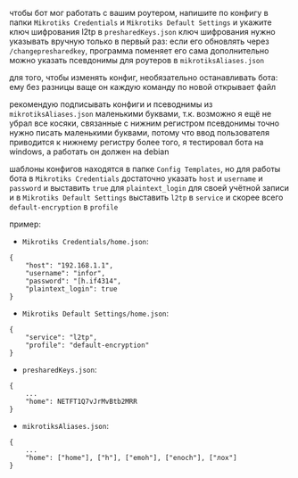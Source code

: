 чтобы бот мог работать с вашим роутером, напишите по конфигу в папки `Mikrotiks Credentials` и `Mikrotiks Default Settings` и укажите ключ шифрования l2tp в `presharedKeys.json`
ключ шифрования нужно указывать вручную только в первый раз: если его обновлять через `/changepresharedkey`, программа поменяет его сама 
дополнительно можно указать псевдонимы для роутеров в `mikrotiksAliases.json`

для того, чтобы изменять конфиг, необязательно останавливать бота:
ему без разницы ваще он каждую команду по новой открывает файл

рекомендую подписывать конфиги и псеводнимы из `mikrotiksAliases.json` маленькими буквами, т.к. возможно я ещё не убрал все косяки, связанные с нижним регистром
псевдонимы точно нужно писать маленькими буквами, потому что ввод пользователя приводится к нижнему регистру
более того, я тестировал бота на windows, а работать он должен на debian

шаблоны конфигов находятся в папке `Config Templates`, но для работы бота в `Mikrotiks Credentials` достаточно указать `host` и `username` и `password` и выставить `true` для `plaintext_login` для своей учётной записи и в `Mikrotiks Default Settings` выставить `l2tp` в `service` и скорее всего `default-encryption` в `profile`

пример:
* `Mikrotiks Credentials/home.json`:
```
{
    "host": "192.168.1.1",
    "username": "infor",
    "password": "[h.if4314",
    "plaintext_login": true
}
```
* `Mikrotiks Default Settings/home.json`:
```
{
    "service": "l2tp",
    "profile": "default-encryption"
}
```
* `presharedKeys.json`:
```
{
    ...
    "home": NETFT1Q7vJrMvBtb2MRR
}
```
* `mikrotiksAliases.json`:
```
{
    ...
    "home": ["home"], ["h"], ["emoh"], ["enoch"], ["лох"]
}
```